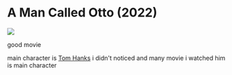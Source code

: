 # A Man Called Otto (2022)

![](Pasted%20image%2020230427154505.png)

good movie

main character is [Tom Hanks](Tom%20Hanks.md) i didn't noticed and many movie i watched him is main character